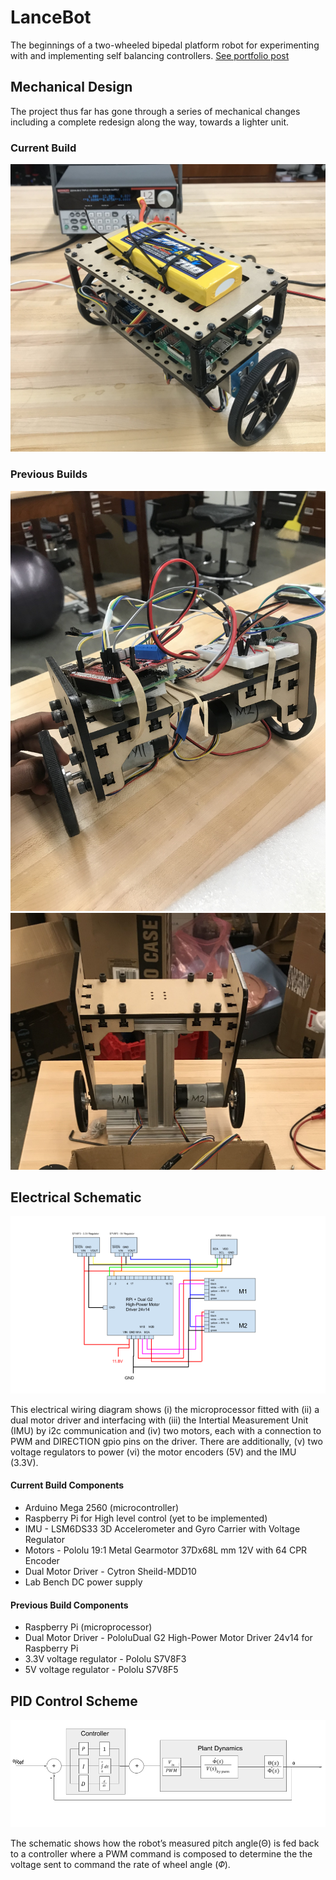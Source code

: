 # LanceBot 

The beginnings of a two-wheeled bipedal platform robot for experimenting with and implementing self balancing controllers.
[See portfolio post](https://kjwelbeck3.vercel.app/projects/lancebot_1)


## Mechanical Design

The project thus far has gone through a series of mechanical changes including a complete redesign along the way, towards a lighter unit.

### Current Build
![imgs/v1b.jpg](./imgs/v1b.jpg "Current Build")

### Previous Builds
![imgs/v1a_short.jpg](./imgs/v1a_short.jpg "v1A Short")
![imgs/v1a_tall.jpg](./imgs/v1a_tall.jpg "v1A Tall")


## Electrical Schematic

![imgs/elec.png](./imgs/elec.png "Electrical Schematic")

This electrical wiring diagram shows (i) the  microprocessor fitted with (ii) a dual motor driver and interfacing with (iii) the Intertial Measurement Unit (IMU) by i2c communication and (iv) two motors, each with a connection to PWM and DIRECTION gpio pins on the driver.
There are additionally, (v) two voltage regulators to power (vi) the motor encoders (5V) and the IMU (3.3V).

#### Current Build Components
 - Arduino Mega 2560 (microcontroller)
 - Raspberry Pi for High level control (yet to be implemented)
 - IMU - LSM6DS33 3D Accelerometer and Gyro Carrier with Voltage Regulator
 - Motors - Pololu 19:1 Metal Gearmotor 37Dx68L mm 12V with 64 CPR Encoder
 - Dual Motor Driver - Cytron Sheild-MDD10
 - Lab Bench DC power supply

#### Previous Build Components 
 - Raspberry Pi (microprocessor)
 - Dual Motor Driver - PololuDual G2 High-Power Motor Driver 24v14 for Raspberry Pi
 - 3.3V voltage regulator - Pololu S7V8F3
 - 5V voltage regulator - Pololu S7V8F5


## PID Control Scheme
![imgs/pid.png](./imgs/pid.png "PID Control Scheme")

The schematic shows how the robot’s measured pitch angle(Θ) is fed back to a controller where a PWM command is composed to determine the the voltage sent to command the rate of wheel angle (𝛷). 
